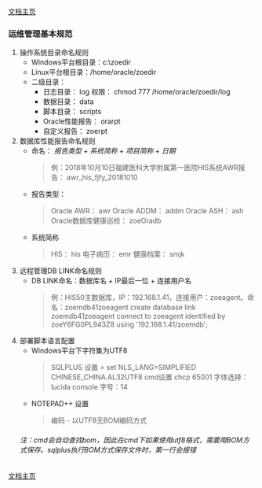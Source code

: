 <link href="../zoe_docs.css" rel="stylesheet" type="text/css" />

[文档主页](../index.html)

###	运维管理基本规范
1. 操作系统目录命名规则
	*	Windows平台根目录：c:\zoedir
	*	Linux平台根目录：/home/oracle/zoedir
	*	二级目录：
        *	日志目录： log 权限： chmod 777 /home/oracle/zoedir/log
        *	数据目录： data
        *	脚本目录： scripts
        *	Oracle性能报告： orarpt
        *	自定义报告： zoerpt
2. 数据库性能报告命名规则
	*	命名： *报告类型* + *系统简称* + *项目简称* + *日期*
        >	例：2018年10月10日福建医科大学附属第一医院HIS系统AWR报告： awr_his_fjfy_20181010
	*	报告类型：
        >	Oracle AWR： awr
        >	Oracle ADDM： addm
        >	Oracle ASH： ash
        >	Oracle数据库健康巡检： zoeOradb
	*	系统简称
        >	HIS： his
        >	电子病历： emr
        >	健康档案： smjk
3. 远程管理DB LINK命名规则
    *	DB LINK命名：数据库名 + IP最后一位 + 连接用户名
        >	例：HIS50主数据库，IP：192.168.1.41，连接用户：zoeagent。命名：zoemdb41zoeagent
        >	create database link zoemdb41zoeagent connect to zoeagent identified by zoeY6FG0PL943Z8 using '192.168.1.41/zoemdb';
4. 部署脚本语言配置
    *	Windows平台下字符集为UTF8
        >	SQLPLUS 设置
            >	set NLS_LANG=SIMPLIFIED CHINESE_CHINA.AL32UTF8
        >	cmd设置
        >	    chcp 65001
        >	字体选择：lucida console 字号：14
    *	NOTEPAD++ 设置
        >	编码 - 以UTF8无BOM编码方式
    ######	注：cmd会自动查找bom，因此在cmd下如果使用utf8格式，需要用BOM方式保存。sqlplus执行BOM方式保存文件时，第一行会报错




[文档主页](../index.html)